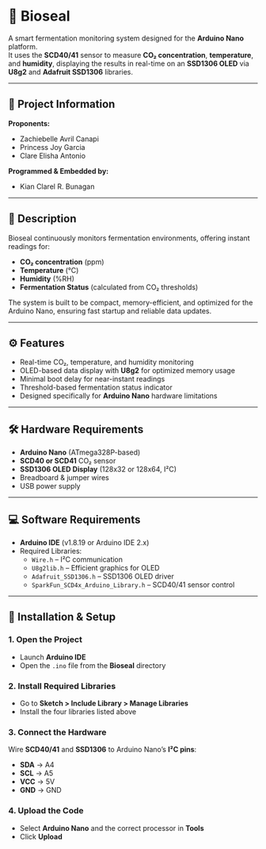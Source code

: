 # 🧪 Bioseal

A smart fermentation monitoring system designed for the **Arduino Nano** platform.  
It uses the **SCD40/41** sensor to measure **CO₂ concentration**, **temperature**, and **humidity**, displaying the results in real-time on an **SSD1306 OLED** via **U8g2** and **Adafruit SSD1306** libraries.

---

## 📜 Project Information

**Proponents:**
- Zachiebelle Avril Canapi  
- Princess Joy Garcia  
- Clare Elisha Antonio  

**Programmed & Embedded by:**
- Kian Clarel R. Bunagan  

---

## 📖 Description

Bioseal continuously monitors fermentation environments, offering instant readings for:

- **CO₂ concentration** (ppm)
- **Temperature** (°C)
- **Humidity** (%RH)
- **Fermentation Status** (calculated from CO₂ thresholds)

The system is built to be compact, memory-efficient, and optimized for the Arduino Nano, ensuring fast startup and reliable data updates.

---

## ⚙️ Features

- Real-time CO₂, temperature, and humidity monitoring  
- OLED-based data display with **U8g2** for optimized memory usage  
- Minimal boot delay for near-instant readings  
- Threshold-based fermentation status indicator  
- Designed specifically for **Arduino Nano** hardware limitations  

---

## 🛠️ Hardware Requirements

- **Arduino Nano** (ATmega328P-based)
- **SCD40 or SCD41** CO₂ sensor
- **SSD1306 OLED Display** (128x32 or 128x64, I²C)
- Breadboard & jumper wires
- USB power supply

---

## 💻 Software Requirements

- **Arduino IDE** (v1.8.19 or Arduino IDE 2.x)
- Required Libraries:
  - `Wire.h` – I²C communication
  - `U8g2lib.h` – Efficient graphics for OLED
  - `Adafruit_SSD1306.h` – SSD1306 OLED driver
  - `SparkFun_SCD4x_Arduino_Library.h` – SCD40/41 sensor control

---

## 🚀 Installation & Setup

### 1. Open the Project
- Launch **Arduino IDE**  
- Open the `.ino` file from the **Bioseal** directory  

### 2. Install Required Libraries
- Go to **Sketch > Include Library > Manage Libraries**  
- Install the four libraries listed above  

### 3. Connect the Hardware
Wire **SCD40/41** and **SSD1306** to Arduino Nano’s **I²C pins**:
- **SDA** → A4  
- **SCL** → A5  
- **VCC** → 5V  
- **GND** → GND  

### 4. Upload the Code
- Select **Arduino Nano** and the correct processor in **Tools**  
- Click **Upload**
